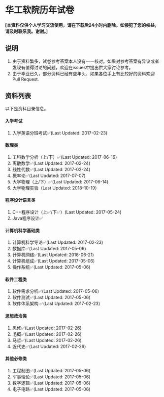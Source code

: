 # 华工软院历年试卷
#### [本资料仅供个人学习交流使用，请在下载后24小时内删除。如侵犯了您的权益，请及时联系我。谢谢。]

## 说明
1. 由于资料繁多，试卷参考答案本人没有一一核对。如果对参考答案有异议或者发现有值得讨论的问题，欢迎在issues中提出供大家讨论参考。
2. 由于毕业已久，部分资料已经有些年头，如果各位手上有比较好的资料欢迎Pull Request.

## 资料列表
以下是资料目录信息。
#### 入学考试 
1. 入学英语分班考试✅(Last Updated: 2017-02-23)

#### 数理类
1. 工科数学分析（上/下）✅(Last Updated: 2017-06-16)
2. 离散数学✅(Last Updated: 2017-02-24)
3. 线性代数✅(Last Updated: 2017-02-24)
4. 概率论✅(Last Updated: 2017-07-07)
5. 大学物理（上/下）✅(Last Updated: 2017-06-14)
6. 大学物理实验（Last Updated: 2018-10-19）

#### 程序设计语言类
1. C++程序设计（上✅/下✅）(Last Updated: 2017-05-24)
2. Java程序设计✅

#### 计算机科学基础类
1. 计算机科学导论✅(Last Updated: 2017-02-23)
2. 数据库✅(Last Updated: 2017-05-06)
3. 计算机网络✅(Last Updated: 2018-06-21)
4. 计算机组成✅(Last Updated: 2017-05-06)
5. 操作系统✅(Last Updated: 2017-05-06)

#### 软件工程类
1. 软件需求分析✅(Last Updated: 2017-05-06)
2. 软件测试✅(Last Updated: 2017-05-06)
3. 软件体系架构 ✅(Last Updated: 2017-02-23)

#### 思想政治类
1. 思修✅(Last Updated: 2017-02-26)
2. 毛概✅(Last Updated: 2017-02-26)
3. 马哲✅(Last Updated: 2017-02-26)
4. 近代史✅(Last Updated: 2017-02-26)

#### 其他必修类
1. 工程制图✅(Last Updated: 2017-05-06)
2. 军事理论✅(Last Updated: 2017-05-06)
3. 数字逻辑✅(Last Updated: 2017-05-06)
4. 电子电路✅(Last Updated: 2017-05-06)




